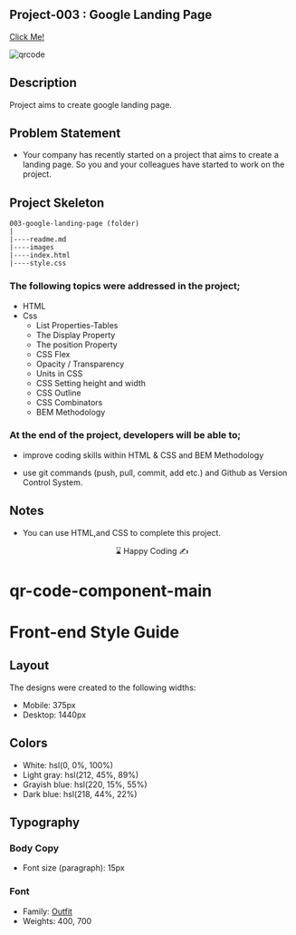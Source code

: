 
## Project-003 : Google Landing Page

[Click Me!](https://kaplanh.github.io/qr-code-component-main/)

![qrcode](https://github.com/kaplanh/qr-code-component-main/assets/101884444/fc14c1eb-1904-41ef-b4d8-8ece16b230c7)


## Description

Project aims to create google landing page.

## Problem Statement

-   Your company has recently started on a project that aims to create a landing page. So you and your colleagues have started to work on the project.

## Project Skeleton

```
003-google-landing-page (folder)
|
|----readme.md
|----images
|----index.html
|----style.css
```

### The following topics were addressed in the project;

-   HTML
-   Css
    -   List Properties-Tables
    -   The Display Property
    -   The position Property
    -   CSS Flex
    -   Opacity / Transparency
    -   Units in CSS
    -   CSS Setting height and width
    -   CSS Outline
    -   CSS Combinators
    -   BEM Methodology

### At the end of the project, developers will be able to;

-   improve coding skills within HTML & CSS and BEM Methodology

-   use git commands (push, pull, commit, add etc.) and Github as Version Control System.

## Notes

-   You can use HTML,and CSS to complete this project.

<center> ⌛ Happy Coding  ✍ </center>




















# qr-code-component-main

# Front-end Style Guide

## Layout

The designs were created to the following widths:

- Mobile: 375px
- Desktop: 1440px

## Colors

- White: hsl(0, 0%, 100%)
- Light gray: hsl(212, 45%, 89%)
- Grayish blue: hsl(220, 15%, 55%)
- Dark blue: hsl(218, 44%, 22%)

## Typography

### Body Copy

- Font size (paragraph): 15px

### Font

- Family: [Outfit](https://fonts.google.com/specimen/Outfit)
- Weights: 400, 700
